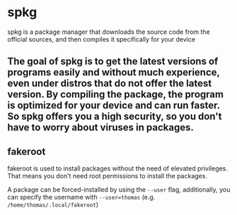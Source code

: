 # spkg
spkg is a package manager that downloads the source code from the official sources, and then compiles it specifically for your device

The goal of spkg is to get the latest versions of programs easily and 
without much experience, even under distros that do not offer the latest version.
By compiling the package, the program is optimized for your device and can run faster.
So spkg offers you a high security, so you don't have to worry about viruses in packages.
---

## fakeroot
fakeroot is used to install packages without the need of elevated privileges. That means you don't need root permissions to install the packages.

A package can be forced-installed by using the `--user` flag, additionally, you can specify the username with `--user=thomas` (e.g. `/home/thomas/.local/fakeroot`)
